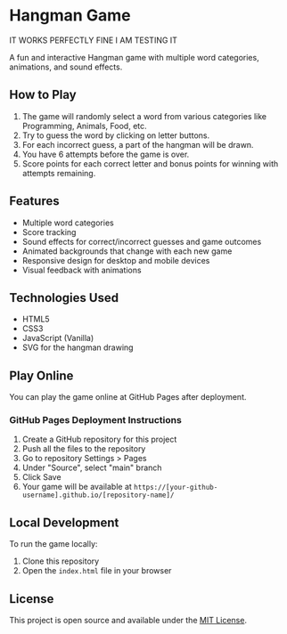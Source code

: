 # Hangman Game


IT WORKS PERFECTLY FINE I AM TESTING IT

A fun and interactive Hangman game with multiple word categories, animations, and sound effects.

## How to Play

1. The game will randomly select a word from various categories like Programming, Animals, Food, etc.
2. Try to guess the word by clicking on letter buttons.
3. For each incorrect guess, a part of the hangman will be drawn.
4. You have 6 attempts before the game is over.
5. Score points for each correct letter and bonus points for winning with attempts remaining.

## Features

- Multiple word categories
- Score tracking
- Sound effects for correct/incorrect guesses and game outcomes
- Animated backgrounds that change with each new game
- Responsive design for desktop and mobile devices
- Visual feedback with animations

## Technologies Used

- HTML5
- CSS3
- JavaScript (Vanilla)
- SVG for the hangman drawing

## Play Online

You can play the game online at GitHub Pages after deployment.

### GitHub Pages Deployment Instructions

1. Create a GitHub repository for this project
2. Push all the files to the repository
3. Go to repository Settings > Pages
4. Under "Source", select "main" branch
5. Click Save
6. Your game will be available at `https://[your-github-username].github.io/[repository-name]/`

## Local Development

To run the game locally:

1. Clone this repository
2. Open the `index.html` file in your browser

## License

This project is open source and available under the [MIT License](LICENSE).
